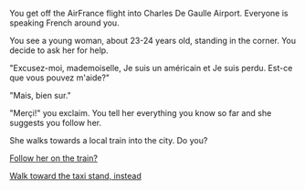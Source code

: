 You get off the AirFrance flight into Charles De Gaulle Airport. Everyone is speaking French around you.

You see a young woman, about 23-24 years old, standing in the corner. You decide to ask her for help.

"Excusez-moi, mademoiselle, Je suis un américain et Je suis perdu. Est-ce que vous pouvez m'aide?"

"Mais, bien sur."

"Merçi!" you exclaim.  You tell her everything you know so far and she suggests you follow her.

She walks towards a local train into the city.  Do you?

[Follow her on the train?](city-train/city-train.md)

[Walk toward the taxi stand, instead](taxi-trouble/taxi-trouble.md)
